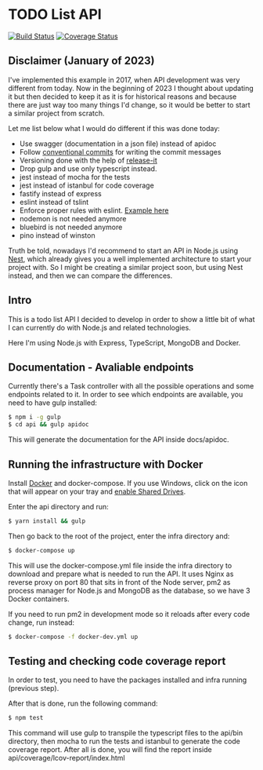 # TODO List API

[![Build Status](https://travis-ci.org/jonathas/todo-api.svg?branch=master)](https://travis-ci.org/jonathas/todo-api) [![Coverage Status](https://coveralls.io/repos/github/jonathas/todo-api/badge.svg?branch=master)](https://coveralls.io/github/jonathas/todo-api?branch=master)

## Disclaimer (January of 2023)

I've implemented this example in 2017, when API development was very different from today.
Now in the beginning of 2023 I thought about updating it but then decided to keep it as it is for historical reasons and because there are just way too many things I'd change, so it would be better to start a similar project from scratch.

Let me list below what I would do different if this was done today:

- Use swagger (documentation in a json file) instead of apidoc
- Follow [conventional commits](https://www.conventionalcommits.org/en/v1.0.0-beta.2/#summary) for writing the commit messages
- Versioning done with the help of [release-it](https://www.npmjs.com/package/release-it)
- Drop gulp and use only typescript instead.
- jest instead of mocha for the tests
- jest instead of istanbul for code coverage
- fastify instead of express
- eslint instead of tslint
- Enforce proper rules with eslint. [Example here](https://gist.github.com/jonathas/c6b5f110e1eaf92d94ac976a19a3a178)
- nodemon is not needed anymore
- bluebird is not needed anymore
- pino instead of winston

Truth be told, nowadays I'd recommend to start an API in Node.js using [Nest](https://nestjs.com/), which already gives you a well implemented architecture to start your project with. So I might be creating a similar project soon, but using Nest instead, and then we can compare the differences.

## Intro

This is a todo list API I decided to develop in order to show a little bit of what I can currently do with Node.js and related technologies.

Here I'm using Node.js with Express, TypeScript, MongoDB and Docker.

## Documentation - Avaliable endpoints

Currently there's a Task controller with all the possible operations and some endpoints related to it.
In order to see which endpoints are available, you need to have gulp installed:

```bash
$ npm i -g gulp
$ cd api && gulp apidoc
```

This will generate the documentation for the API inside docs/apidoc.

## Running the infrastructure with Docker

Install [Docker](https://www.docker.com/) and docker-compose. If you use Windows, click on the icon that will appear on your tray and [enable Shared Drives](https://docs.docker.com/docker-for-windows/#general).

Enter the api directory and run:
```bash
$ yarn install && gulp
```

Then go back to the root of the project, enter the infra directory and:
```bash
$ docker-compose up
```

This will use the docker-compose.yml file inside the infra directory to download and prepare what is needed to run the API.
It uses Nginx as reverse proxy on port 80 that sits in front of the Node server, pm2 as process manager for Node.js and MongoDB as the database, so we have 3 Docker containers.

If you need to run pm2 in development mode so it reloads after every code change, run instead:

```bash
$ docker-compose -f docker-dev.yml up
```

## Testing and checking code coverage report

In order to test, you need to have the packages installed and infra running (previous step).

After that is done, run the following command:
```bash
$ npm test
```

This command will use gulp to transpile the typescript files to the api/bin directory, then mocha to run the tests and istanbul to generate the code coverage report.
After all is done, you will find the report inside api/coverage/lcov-report/index.html

